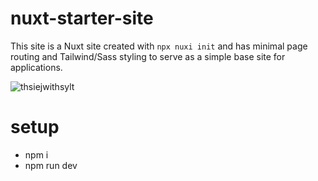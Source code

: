 # nuxt-starter-site

This site is a Nuxt site created with `npx nuxi init` and has minimal page routing and Tailwind/Sass styling to serve as a simple base site for applications.

![thsiejwithsylt](https://github.com/edwardtanguay/nuxt-starter-site/assets/446574/023f7d20-90f0-4702-a7e4-6105775a4bad)

# setup

- npm i
- npm run dev
